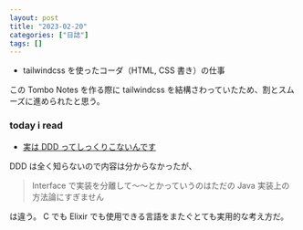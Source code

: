 ```yaml
---
layout: post
title: "2023-02-20"
categories: ["日誌"]
tags: []
---
```


- tailwindcss を使ったコーダ（HTML, CSS 書き）の仕事

この Tombo Notes を作る際に tailwindcss を結構さわっていたため、割とスムーズに進められたと思う。

### today i read

- [実は DDD ってしっくりこないんです](https://hachibeechan.hateblo.jp/entry/domain-driven-deskwork)

DDD は全く知らないので内容は分からなかったが、

> Interface で実装を分離して〜〜とかっていうのはただの Java 実装上の方法論にすぎません

は違う。 C でも Elixir でも使用できる言語をまたぐとても実用的な考え方だ。
